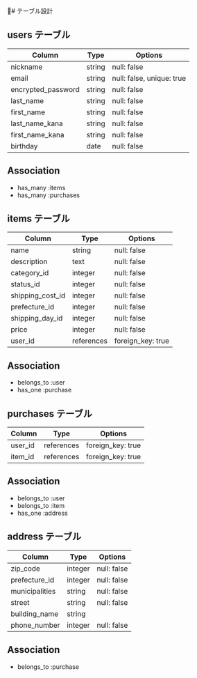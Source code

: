 # テーブル設計


## users テーブル
| Column             | Type    | Options                   |
| ------------------ | ------- | ------------------------- |
| nickname           | string  | null: false               |
| email              | string  | null: false, unique: true |
| encrypted_password | string  | null: false               |
| last_name          | string  | null: false               |
| first_name         | string  | null: false               |
| last_name_kana     | string  | null: false               |
| first_name_kana    | string  | null: false               |
| birthday           | date    | null: false               |

## Association
- has_many :items
- has_many :purchases


## items テーブル
| Column             | Type       | Options           |
| ------------------ | ---------- | ----------------- |
| name               | string     | null: false       |
| description        | text       | null: false       |
| category_id        | integer    | null: false       |
| status_id          | integer    | null: false       |
| shipping_cost_id   | integer    | null: false       |
| prefecture_id      | integer    | null: false       |
| shipping_day_id    | integer    | null: false       |
| price              | integer    | null: false       |
| user_id            | references | foreign_key: true |

## Association
- belongs_to :user
- has_one :purchase


## purchases テーブル

| Column           | Type       | Options           |
| ---------------- | ---------- | ----------------- |
| user_id          | references | foreign_key: true |
| item_id          | references | foreign_key: true |

## Association
- belongs_to :user
- belongs_to :item
- has_one :address


## address テーブル

| Column           | Type       | Options           |
| ---------------- | ---------- | ----------------- |
| zip_code         | integer    | null: false       |
| prefecture_id    | integer    | null: false       |
| municipalities   | string     | null: false       |
| street           | string     | null: false       |
| building_name    | string     |                   |
| phone_number     | integer    | null: false       |

## Association
- belongs_to :purchase